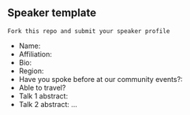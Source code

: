 ## Speaker template

```
Fork this repo and submit your speaker profile
```

- Name:
- Affiliation:
- Bio:
- Region:
- Have you spoke before at our community events?:
- Able to travel?
- Talk 1 abstract:
- Talk 2 abstract:
...